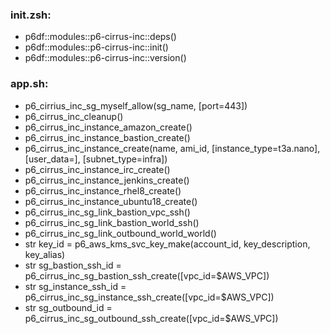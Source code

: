 ### init.zsh:
- p6df::modules::p6-cirrus-inc::deps()
- p6df::modules::p6-cirrus-inc::init()
- p6df::modules::p6-cirrus-inc::version()

### app.sh:
- p6_cirrius_inc_sg_myself_allow(sg_name, [port=443])
- p6_cirrus_inc_cleanup()
- p6_cirrus_inc_instance_amazon_create()
- p6_cirrus_inc_instance_bastion_create()
- p6_cirrus_inc_instance_create(name, ami_id, [instance_type=t3a.nano], [user_data=], [subnet_type=infra])
- p6_cirrus_inc_instance_irc_create()
- p6_cirrus_inc_instance_jenkins_create()
- p6_cirrus_inc_instance_rhel8_create()
- p6_cirrus_inc_instance_ubuntu18_create()
- p6_cirrus_inc_sg_link_bastion_vpc_ssh()
- p6_cirrus_inc_sg_link_bastion_world_ssh()
- p6_cirrus_inc_sg_link_outbound_world_world()
- str key_id = p6_aws_kms_svc_key_make(account_id, key_description, key_alias)
- str sg_bastion_ssh_id = p6_cirrus_inc_sg_bastion_ssh_create([vpc_id=$AWS_VPC])
- str sg_instance_ssh_id = p6_cirrus_inc_sg_instance_ssh_create([vpc_id=$AWS_VPC])
- str sg_outbound_id = p6_cirrus_inc_sg_outbound_ssh_create([vpc_id=$AWS_VPC])

